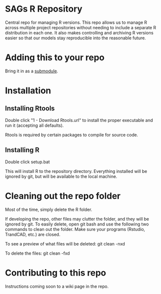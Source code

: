 # SAGs R Repository
Central repo for managing R versions. This repo allows
us to manage R across multiple project repositories
without needing to include a separate R distribution in each one.
It also makes controlling and archiving R versions easier so that
our models stay reproducible into the reasonable future.

# Adding this to your repo
Bring it in as a
[submodule](https://github.com/blog/2104-working-with-submodules).

# Installation

## Installing Rtools
Double click "1 - Download Rtools.url" to install the
proper executable and run it (accepting all defaults).

Rtools is required by certain packages to compile for source code.

## Installing R
Double click setup.bat

This will install R to the repository directory.
Everything installed will be ignored by git, but will be
available to the local machine.

# Cleaning out the repo folder
Most of the time, simply delete the R folder.

If developing the repo, other files may clutter the folder,
and they will be ignored by git. To easily delete, open git bash
and use the following two commands to clean out the folder.
Make sure your programs (Rstudio, TrandCAD, etc.) are closed.

To see a preview of what files will be deleted:
git clean -nxd

To delete the files:
git clean -fxd

# Contributing to this repo
Instructions coming soon to a wiki page in the repo.
